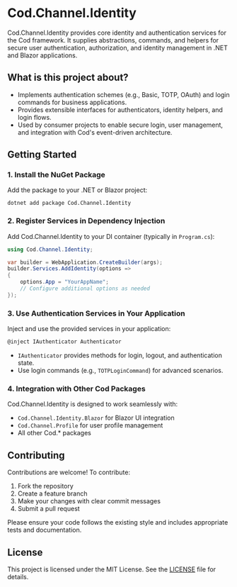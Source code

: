 # Cod.Channel.Identity

Cod.Channel.Identity provides core identity and authentication services for the Cod framework. It supplies abstractions, commands, and helpers for secure user authentication, authorization, and identity management in .NET and Blazor applications.

## What is this project about?
- Implements authentication schemes (e.g., Basic, TOTP, OAuth) and login commands for business applications.
- Provides extensible interfaces for authenticators, identity helpers, and login flows.
- Used by consumer projects to enable secure login, user management, and integration with Cod's event-driven architecture.

## Getting Started

### 1. Install the NuGet Package
Add the package to your .NET or Blazor project:

```
dotnet add package Cod.Channel.Identity
```

### 2. Register Services in Dependency Injection
Add Cod.Channel.Identity to your DI container (typically in `Program.cs`):

```csharp
using Cod.Channel.Identity;

var builder = WebApplication.CreateBuilder(args);
builder.Services.AddIdentity(options =>
{
    options.App = "YourAppName";
    // Configure additional options as needed
});
```

### 3. Use Authentication Services in Your Application
Inject and use the provided services in your application:

```csharp
@inject IAuthenticator Authenticator
```

- `IAuthenticator` provides methods for login, logout, and authentication state.
- Use login commands (e.g., `TOTPLoginCommand`) for advanced scenarios.

### 4. Integration with Other Cod Packages
Cod.Channel.Identity is designed to work seamlessly with:
- `Cod.Channel.Identity.Blazor` for Blazor UI integration
- `Cod.Channel.Profile` for user profile management
- All other Cod.* packages

## Contributing

Contributions are welcome! To contribute:
1. Fork the repository
2. Create a feature branch
3. Make your changes with clear commit messages
4. Submit a pull request

Please ensure your code follows the existing style and includes appropriate tests and documentation.

## License

This project is licensed under the MIT License. See the [LICENSE](LICENSE) file for details.
